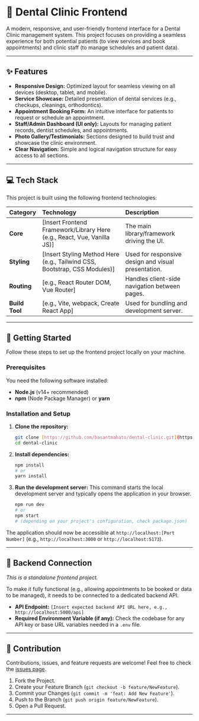 # 🦷 Dental Clinic Frontend

A modern, responsive, and user-friendly frontend interface for a Dental Clinic management system. This project focuses on providing a seamless experience for both potential patients (to view services and book appointments) and clinic staff (to manage schedules and patient data).

---

## ✨ Features

* **Responsive Design:** Optimized layout for seamless viewing on all devices (desktop, tablet, and mobile).
* **Service Showcase:** Detailed presentation of dental services (e.g., checkups, cleanings, orthodontics).
* **Appointment Booking Form:** An intuitive interface for patients to request or schedule an appointment.
* **Staff/Admin Dashboard (UI only):** Layouts for managing patient records, dentist schedules, and appointments.
* **Photo Gallery/Testimonials:** Sections designed to build trust and showcase the clinic environment.
* **Clear Navigation:** Simple and logical navigation structure for easy access to all sections.

---

## 💻 Tech Stack

This project is built using the following frontend technologies:

| Category | Technology | Description |
| :--- | :--- | :--- |
| **Core** | [Insert Frontend Framework/Library Here (e.g., React, Vue, Vanilla JS)] | The main library/framework driving the UI. |
| **Styling** | [Insert Styling Method Here (e.g., Tailwind CSS, Bootstrap, CSS Modules)] | Used for responsive design and visual presentation. |
| **Routing** | [e.g., React Router DOM, Vue Router] | Handles client-side navigation between pages. |
| **Build Tool** | [e.g., Vite, webpack, Create React App] | Used for bundling and development server. |

---

## 🚀 Getting Started

Follow these steps to set up the frontend project locally on your machine.

### Prerequisites

You need the following software installed:

* **Node.js** (v14+ recommended)
* **npm** (Node Package Manager) or **yarn**

### Installation and Setup

1.  **Clone the repository:**
    ```bash
    git clone [https://github.com/basantmahato/dental-clinic.git](https://github.com/basantmahato/dental-clinic.git)
    cd dental-clinic
    ```

2.  **Install dependencies:**
    ```bash
    npm install
    # or
    yarn install
    ```

3.  **Run the development server:**
    This command starts the local development server and typically opens the application in your browser.
    ```bash
    npm run dev 
    # or 
    npm start 
    # (depending on your project's configuration, check package.json)
    ```

The application should now be accessible at `http://localhost:[Port Number]` (e.g., `http://localhost:3000` or `http://localhost:5173`).

---

## 🔗 Backend Connection

*This is a standalone frontend project.*

To make it fully functional (e.g., allowing appointments to be booked or data to be managed), it needs to be connected to a dedicated backend API.

* **API Endpoint:** `[Insert expected backend API URL here, e.g., http://localhost:5000/api]`
* **Required Environment Variable (if any):** Check the codebase for any API key or base URL variables needed in a `.env` file.

---

## 🤝 Contribution

Contributions, issues, and feature requests are welcome! Feel free to check the [issues page](https://github.com/basantmahato/dental-clinic/issues).

1.  Fork the Project.
2.  Create your Feature Branch (`git checkout -b feature/NewFeature`).
3.  Commit your Changes (`git commit -m 'feat: Add New Feature'`).
4.  Push to the Branch (`git push origin feature/NewFeature`).
5.  Open a Pull Request.

---

